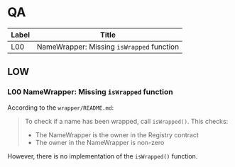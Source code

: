 # QA

Label | Title
---|---
L00 | NameWrapper: Missing `isWrapped` function

## LOW

### L00 NameWrapper: Missing `isWrapped` function

According to the `wrapper/README.md`:

> To check if a name has been wrapped, call `isWrapped()`. This checks:
> 
> - The NameWrapper is the owner in the Registry contract
> - The owner in the NameWrapper is non-zero

However, there is no implementation of the `isWrapped()` function.
